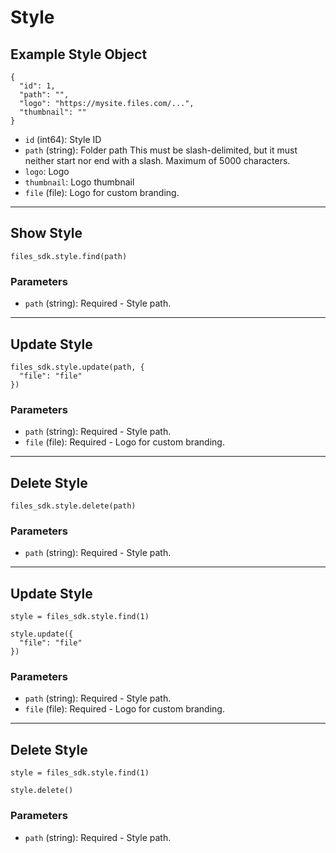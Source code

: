 # Style

## Example Style Object

```
{
  "id": 1,
  "path": "",
  "logo": "https://mysite.files.com/...",
  "thumbnail": ""
}
```

* `id` (int64): Style ID
* `path` (string): Folder path This must be slash-delimited, but it must neither start nor end with a slash. Maximum of 5000 characters.
* `logo`: Logo
* `thumbnail`: Logo thumbnail
* `file` (file): Logo for custom branding.


---

## Show Style

```
files_sdk.style.find(path)
```

### Parameters

* `path` (string): Required - Style path.


---

## Update Style

```
files_sdk.style.update(path, {
  "file": "file"
})
```

### Parameters

* `path` (string): Required - Style path.
* `file` (file): Required - Logo for custom branding.


---

## Delete Style

```
files_sdk.style.delete(path)
```

### Parameters

* `path` (string): Required - Style path.


---

## Update Style

```
style = files_sdk.style.find(1)

style.update({
  "file": "file"
})
```

### Parameters

* `path` (string): Required - Style path.
* `file` (file): Required - Logo for custom branding.


---

## Delete Style

```
style = files_sdk.style.find(1)

style.delete()
```

### Parameters

* `path` (string): Required - Style path.
